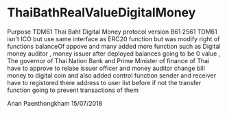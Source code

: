 # ThaiBathRealValueDigitalMoney

Purpose TDM61  Thai Baht Digital Money protocol version B61 2561 
TDM61 isn't ICO but use same interface as ERC20 function but was modify 
right of functions  balanceOf  appove and many  added more function 
such as Digital money auditor , money issuer after deployed balances going to
be 0 value , The governor of Thai Nation Bank and Prime Minister of finance of Thai 
have to approve to relase issuer officer and money auditor change bill money to digital coin
and also added control function sender and receiver have to registored there address to user list 
before if not the transfer function  going to prevent transactions of them 

Anan Paenthongkham 
15/07/2018     
